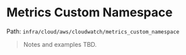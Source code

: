 # Metrics Custom Namespace

Path: `infra/cloud/aws/cloudwatch/metrics_custom_namespace`

> Notes and examples TBD.
